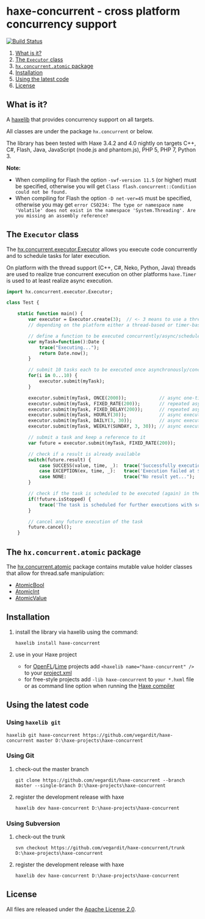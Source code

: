 # haxe-concurrent - cross platform concurrency support
[![Build Status](https://travis-ci.org/vegardit/haxe-concurrent.svg?branch=master)](https://travis-ci.org/vegardit/haxe-concurrent)

1. [What is it?](#what-is-it)
1. [The `Executor` class](#executor-class)
1. [`hx.concurrent.atomic` package](#atomic-package)
1. [Installation](#installation)
1. [Using the latest code](#latest)
1. [License](#license)


## <a name="what-is-it"></a>What is it?

A [haxelib](http://lib.haxe.org/documentation/using-haxelib/) that provides concurrency support on all targets.

All classes are under the package `hx.concurrent` or below.

The library has been tested with Haxe 3.4.2 and 4.0 nightly on targets C++, C#, Flash, Java, JavaScript (node.js and phantom.js),
PHP 5, PHP 7, Python 3.

**Note:**
* When compiling for Flash the option `-swf-version 11.5` (or higher) must be specified, otherwise you will get `Class flash.concurrent::Condition could not be found.`
* When compiling for Flash the option `-D net-ver=45` must be specified, otherwise you may get `error CS0234: The type or namespace name 'Volatile' does not exist in the namespace 'System.Threading'. Are you missing an assembly reference?`


## <a name="executor-class"></a>The `Executor` class

The [hx.concurrent.executor.Executor](https://github.com/vegardit/haxe-concurrent/blob/master/src/hx/concurrent/executor/Executor.hx) allows you execute code
concurrently and to schedule tasks for later execution.

On platform with the thread support (C++, C#, Neko, Python, Java) threads are used to realize true concurrent execution on
other platforms `haxe.Timer` is used to at least realize async execution.

```haxe
import hx.concurrent.executor.Executor;

class Test {

    static function main() {
        var executor = Executor.create(3);  // <- 3 means to use a thread pool of 3 threads on platforms that support threads
        // depending on the platform either a thread-based or timer-based implementation is returned

        // define a function to be executed concurrently/async/scheduled (return type can also be Void)
        var myTask=function():Date {
            trace("Executing...");
            return Date.now();
        }

        // submit 10 tasks each to be executed once asynchronously/concurrently as soon as possible
        for(i in 0...10) {
            executor.submit(myTask);
        }

        executor.submit(myTask, ONCE(2000));            // async one-time execution with a delay of 2 seconds
        executor.submit(myTask, FIXED_RATE(200));       // repeated async execution every 200ms
        executor.submit(myTask, FIXED_DELAY(200));      // repeated async execution 200ms after the last execution
        executor.submit(myTask, HOURLY(30));            // async execution 30min after each full hour
        executor.submit(myTask, DAILY(3, 30));          // async execution daily at 3:30
        executor.submit(myTask, WEEKLY(SUNDAY, 3, 30)); // async execution sundays at 3:30

        // submit a task and keep a reference to it
        var future = executor.submit(myTask, FIXED_RATE(200));

        // check if a result is already available
        switch(future.result) {
            case SUCCESS(value, time, _):  trace('Successfully execution at ${Date.fromTime(time)} with result: $value');
            case EXCEPTION(ex, time, _):   trace('Execution failed at ${Date.fromTime(time)} with exception: $ex');
            case NONE:                     trace("No result yet...");
        }

        // check if the task is scheduled to be executed (again) in the future
        if(!future.isStopped) {
            trace('The task is scheduled for further executions with schedule: ${future.schedule}');
        }

        // cancel any future execution of the task
        future.cancel();
    }
```


## <a name="atomic-package"></a>The `hx.concurrent.atomic` package

The [hx.concurrent.atomic](https://github.com/vegardit/haxe-concurrent/blob/master/src/hx/concurrent/atomic) package contains
mutable value holder classes that allow for thread.safe manipulation:

* [AtomicBool](https://github.com/vegardit/haxe-concurrent/blob/master/src/hx/concurrent/atomic/AtomicBool.hx)
* [AtomicInt](https://github.com/vegardit/haxe-concurrent/blob/master/src/hx/concurrent/atomic/AtomicInt.hx)
* [AtomicValue](https://github.com/vegardit/haxe-concurrent/blob/master/src/hx/concurrent/atomic/AtomicValue.hx)


## <a name="installation"></a>Installation

1. install the library via haxelib using the command:
    ```
    haxelib install haxe-concurrent
    ```

2. use in your Haxe project

   * for [OpenFL](http://www.openfl.org/)/[Lime](https://github.com/openfl/lime) projects add `<haxelib name="haxe-concurrent" />` to your [project.xml](http://www.openfl.org/documentation/projects/project-files/xml-format/)
   * for free-style projects add `-lib haxe-concurrent`  to `your *.hxml` file or as command line option when running the [Haxe compiler](http://haxe.org/manual/compiler-usage.html)


## <a name="latest"></a>Using the latest code

### Using `haxelib git`

```
haxelib git haxe-concurrent https://github.com/vegardit/haxe-concurrent master D:\haxe-projects\haxe-concurrent
```

###  Using Git

1. check-out the master branch
    ```
    git clone https://github.com/vegardit/haxe-concurrent --branch master --single-branch D:\haxe-projects\haxe-concurrent
    ```

2. register the development release with haxe
    ```
    haxelib dev haxe-concurrent D:\haxe-projects\haxe-concurrent
    ```

###  Using Subversion

1. check-out the trunk
    ```
    svn checkout https://github.com/vegardit/haxe-concurrent/trunk D:\haxe-projects\haxe-concurrent
    ```

2. register the development release with haxe
    ```
    haxelib dev haxe-concurrent D:\haxe-projects\haxe-concurrent
    ```


## <a name="license"></a>License

All files are released under the [Apache License 2.0](https://github.com/vegardit/haxe-concurrent/blob/master/LICENSE.txt).

